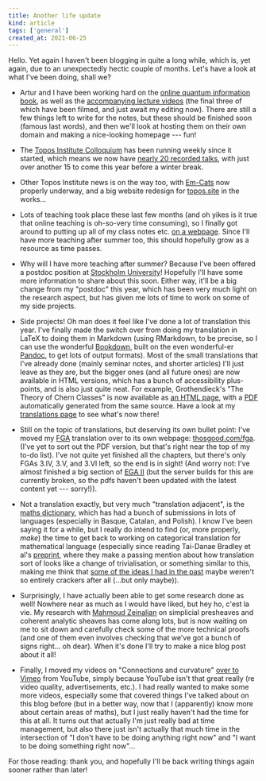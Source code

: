 ```yaml
---
title: Another life update
kind: article
tags: ['general']
created_at: 2021-06-25
---
```


Hello.
Yet again I haven't been blogging in quite a long while, which is, yet again, due to an unexpectedly hectic couple of months.
Let's have a look at what I've been doing, shall we?

<!-- more -->

- Artur and I have been working hard on the [online quantum information book](https://qubit.guide), as well as the [accompanying lecture videos](https://www.youtube.com/c/ArturEkert/playlists/) (the final three of which have been filmed, and just await my editing now).
There are still a few things left to write for the notes, but these should be finished soon (famous last words), and then we'll look at hosting them on their own domain and making a nice-looking homepage --- fun!

- The [Topos Institute Colloquium](https://topos.site/topos-colloquium) has been running weekly since it started, which means we now have [nearly 20 recorded talks](https://www.youtube.com/playlist?list=PLhgq-BqyZ7i4WF1RW0A7VE87taAXVARz4), with just over another 15 to come this year before a winter break.

- Other Topos Institute news is on the way too, with [Em-Cats](https://topos.site/em-cats/) now properly underway, and a big website redesign for [topos.site](https://topos.site/) in the works...

- Lots of teaching took place these last few months (and oh yikes is it true that online teaching is oh-so-very time consuming), so I finally got around to putting up all of my class notes etc. [on a webpage](https://thosgood.com/teaching/). Since I'll have more teaching after summer too, this should hopefully grow as a resource as time passes.

- Why will I have more teaching after summer? Because I've been offered a postdoc position at [Stockholm University](https://www.math-stockholm.se/en/)! Hopefully I'll have some more information to share about this soon. Either way, it'll be a big change from my "postdoc" this year, which has been very much light on the research aspect, but has given me lots of time to work on some of my side projects.

- Side projects! Oh man does it feel like I've done a lot of translation this year. I've finally made the switch over from doing my translation in LaTeX to doing them in Markdown (using RMarkdown, to be precise, so I can use the wonderful [Bookdown](https://bookdown.org/), built on the even wonderful-er [Pandoc](https://pandoc.org/), to get lots of output formats). Most of the small translations that I've already done (mainly seminar notes, and shorter articles) I'll just leave as they are, but the bigger ones (and all future ones) are now available in HTML versions, which has a bunch of accessibility plus-points, and is also just quite neat. For example, Grothendieck's "The Theory of Chern Classes" is now available as [an HTML page](https://labs.thosgood.com/translations/BSMF-86-1958-137.html), with a [PDF](https://labs.thosgood.com/translations/BSMF-86-1958-137.pdf) automatically generated from the same source. Have a look at my [translations page](https://thosgood.com/translations/) to see what's now there!

- Still on the topic of translations, but deserving its own bullet point: I've moved my [FGA](https://en.m.wikipedia.org/wiki/Fondements_de_la_G%C3%A9ometrie_Alg%C3%A9brique) translation over to its own webpage: [thosgood.com/fga](https://thosgood.com/fga/). (I've yet to sort out the PDF version, but that's right near the top of my to-do list). I've not quite yet finished all the chapters, but there's only FGAs 3.IV, 3.V, and 3.VI left, so the end is in sight! (And worry not: I've almost finished a big section of [EGA II](https://github.com/ryankeleti/ega) (but the server builds for this are currently broken, so the pdfs haven't been updated with the latest content yet --- sorry!)).

- Not a translation exactly, but very much "translation adjacent", is the [maths dictionary](https://thosgood.com/maths-dictionary/), which has had a bunch of submissions in lots of languages (especially in Basque, Catalan, and Polish). I know I've been saying it for a while, but I really do intend to find (or, more properly, _make_) the time to get back to working on categorical translation for mathematical language (especially since reading Tai-Danae Bradley et al's [preprint](https://arxiv.org/abs/2106.07890), where they make a passing mention about how translation sort of looks like a change of trivialisation, or something similar to this, making me think that [some of the ideas I had in the past](https://thosgood.com/blog/2019/11/07/categorical-translation-part-1.html) maybe weren't so entirely crackers after all (...but only maybe)).

- Surprisingly, I have actually been able to get some research done as well! Nowhere near as much as I would have liked, but hey ho, c'est la vie. My research with [Mahmoud Zeinalian](https://www.zeinalian.com/) on simplicial presheaves and coherent analytic sheaves has come along lots, but is now waiting on me to sit down and carefully check some of the more technical proofs (and one of them even involves checking that we've got a bunch of signs right... oh dear). When it's done I'll try to make a nice blog post about it all!

- Finally, I moved my videos on "Connections and curvature" [over to Vimeo](https://vimeo.com/showcase/8466090) from YouTube, simply because YouTube isn't that great really (re video quality, advertisements, etc.). I had really wanted to make some more videos, especially some that covered things I've talked about on this blog before (but in a better way, now that I (apparently) know more about certain areas of maths), but I just really haven't had the time for this at all. It turns out that actually I'm just really bad at time management, but also there just isn't actually that much time in the intersection of "I don't have to be doing anything right now" and "I want to be doing something right now"...

For those reading: thank you, and hopefully I'll be back writing things again sooner rather than later!
